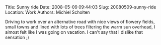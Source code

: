 Title: Sunny ride
Date: 2008-05-09 09:44:03
Slug: 20080509-sunny-ride
Location: Work
Authors: Michiel Scholten

<p>Driving to work over an alternative road with nice views of flowery fields, small towns and lined with lots of trees filtering the warm sun overhead, I almost felt like I was going on vacation. I can't say that I dislike that sensation ;)</p>